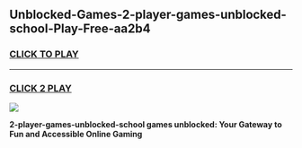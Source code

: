 
## Unblocked-Games-2-player-games-unblocked-school-Play-Free-aa2b4
<h3>
<a href="https://premium76.site?title=2-player-games-unblocked-school&ref=17A">CLICK TO PLAY</a></h3>
<hr>

<h3>
<a href="https://premium76.site?title=2-player-games-unblocked-school&ref=17A">CLICK 2 PLAY</a>
  
</h3>

<a href="https://premium76.site?title=2-player-games-unblocked-school&ref=17A"><img src="https://clearcache.store/games.png"></a>


**2-player-games-unblocked-school games unblocked: Your Gateway to Fun and Accessible Online Gaming**
